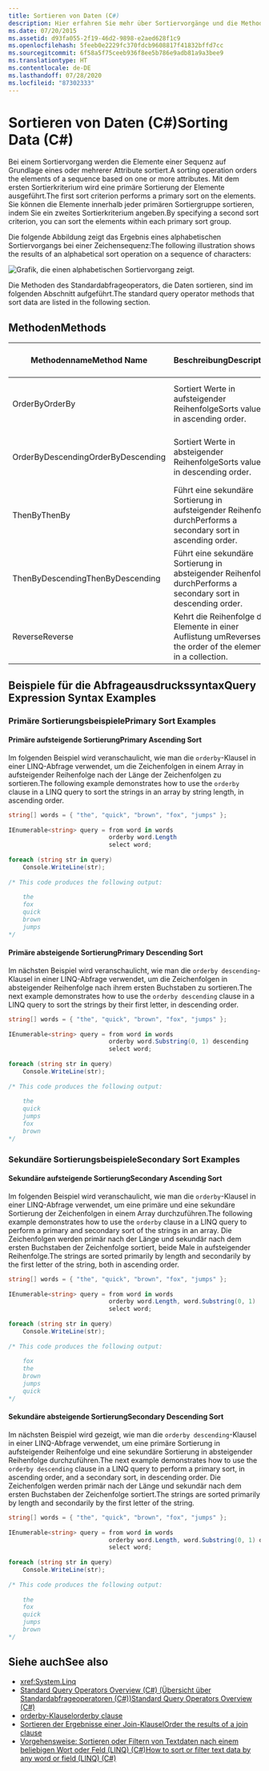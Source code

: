 ```yaml
---
title: Sortieren von Daten (C#)
description: Hier erfahren Sie mehr über Sortiervorgänge und die Methoden von Standardabfrageoperatoren, die Sortiervorgänge in LINQ in C# ausführen.
ms.date: 07/20/2015
ms.assetid: d93fa055-2f19-46d2-9898-e2aed628f1c9
ms.openlocfilehash: 5feeb0e2229fc370fdcb9608817f41832bffd7cc
ms.sourcegitcommit: 6f58a5f75ceeb936f8ee5b786e9adb81a9a3bee9
ms.translationtype: HT
ms.contentlocale: de-DE
ms.lasthandoff: 07/28/2020
ms.locfileid: "87302333"
---
```

# <a name="sorting-data-c"></a><span data-ttu-id="9bcc4-103">Sortieren von Daten (C#)</span><span class="sxs-lookup"><span data-stu-id="9bcc4-103">Sorting Data (C#)</span></span>
<span data-ttu-id="9bcc4-104">Bei einem Sortiervorgang werden die Elemente einer Sequenz auf Grundlage eines oder mehrerer Attribute sortiert.</span><span class="sxs-lookup"><span data-stu-id="9bcc4-104">A sorting operation orders the elements of a sequence based on one or more attributes.</span></span> <span data-ttu-id="9bcc4-105">Mit dem ersten Sortierkriterium wird eine primäre Sortierung der Elemente ausgeführt.</span><span class="sxs-lookup"><span data-stu-id="9bcc4-105">The first sort criterion performs a primary sort on the elements.</span></span> <span data-ttu-id="9bcc4-106">Sie können die Elemente innerhalb jeder primären Sortiergruppe sortieren, indem Sie ein zweites Sortierkriterium angeben.</span><span class="sxs-lookup"><span data-stu-id="9bcc4-106">By specifying a second sort criterion, you can sort the elements within each primary sort group.</span></span>  
  
 <span data-ttu-id="9bcc4-107">Die folgende Abbildung zeigt das Ergebnis eines alphabetischen Sortiervorgangs bei einer Zeichensequenz:</span><span class="sxs-lookup"><span data-stu-id="9bcc4-107">The following illustration shows the results of an alphabetical sort operation on a sequence of characters:</span></span>
  
 ![Grafik, die einen alphabetischen Sortiervorgang zeigt.](./media/sorting-data/alphabetical-sort-operation.png)  
  
 <span data-ttu-id="9bcc4-109">Die Methoden des Standardabfrageoperators, die Daten sortieren, sind im folgenden Abschnitt aufgeführt.</span><span class="sxs-lookup"><span data-stu-id="9bcc4-109">The standard query operator methods that sort data are listed in the following section.</span></span>  
  
## <a name="methods"></a><span data-ttu-id="9bcc4-110">Methoden</span><span class="sxs-lookup"><span data-stu-id="9bcc4-110">Methods</span></span>  
  
|<span data-ttu-id="9bcc4-111">Methodenname</span><span class="sxs-lookup"><span data-stu-id="9bcc4-111">Method Name</span></span>|<span data-ttu-id="9bcc4-112">Beschreibung</span><span class="sxs-lookup"><span data-stu-id="9bcc4-112">Description</span></span>|<span data-ttu-id="9bcc4-113">C#-Abfrageausdruckssyntax</span><span class="sxs-lookup"><span data-stu-id="9bcc4-113">C# Query Expression Syntax</span></span>|<span data-ttu-id="9bcc4-114">Weitere Informationen</span><span class="sxs-lookup"><span data-stu-id="9bcc4-114">More Information</span></span>|  
|-----------------|-----------------|---------------------------------|----------------------|  
|<span data-ttu-id="9bcc4-115">OrderBy</span><span class="sxs-lookup"><span data-stu-id="9bcc4-115">OrderBy</span></span>|<span data-ttu-id="9bcc4-116">Sortiert Werte in aufsteigender Reihenfolge</span><span class="sxs-lookup"><span data-stu-id="9bcc4-116">Sorts values in ascending order.</span></span>|`orderby`|<xref:System.Linq.Enumerable.OrderBy%2A?displayProperty=nameWithType><br /><br /> <xref:System.Linq.Queryable.OrderBy%2A?displayProperty=nameWithType>|  
|<span data-ttu-id="9bcc4-117">OrderByDescending</span><span class="sxs-lookup"><span data-stu-id="9bcc4-117">OrderByDescending</span></span>|<span data-ttu-id="9bcc4-118">Sortiert Werte in absteigender Reihenfolge</span><span class="sxs-lookup"><span data-stu-id="9bcc4-118">Sorts values in descending order.</span></span>|`orderby … descending`|<xref:System.Linq.Enumerable.OrderByDescending%2A?displayProperty=nameWithType><br /><br /> <xref:System.Linq.Queryable.OrderByDescending%2A?displayProperty=nameWithType>|  
|<span data-ttu-id="9bcc4-119">ThenBy</span><span class="sxs-lookup"><span data-stu-id="9bcc4-119">ThenBy</span></span>|<span data-ttu-id="9bcc4-120">Führt eine sekundäre Sortierung in aufsteigender Reihenfolge durch</span><span class="sxs-lookup"><span data-stu-id="9bcc4-120">Performs a secondary sort in ascending order.</span></span>|`orderby …, …`|<xref:System.Linq.Enumerable.ThenBy%2A?displayProperty=nameWithType><br /><br /> <xref:System.Linq.Queryable.ThenBy%2A?displayProperty=nameWithType>|  
|<span data-ttu-id="9bcc4-121">ThenByDescending</span><span class="sxs-lookup"><span data-stu-id="9bcc4-121">ThenByDescending</span></span>|<span data-ttu-id="9bcc4-122">Führt eine sekundäre Sortierung in absteigender Reihenfolge durch</span><span class="sxs-lookup"><span data-stu-id="9bcc4-122">Performs a secondary sort in descending order.</span></span>|`orderby …, … descending`|<xref:System.Linq.Enumerable.ThenByDescending%2A?displayProperty=nameWithType><br /><br /> <xref:System.Linq.Queryable.ThenByDescending%2A?displayProperty=nameWithType>|  
|<span data-ttu-id="9bcc4-123">Reverse</span><span class="sxs-lookup"><span data-stu-id="9bcc4-123">Reverse</span></span>|<span data-ttu-id="9bcc4-124">Kehrt die Reihenfolge der Elemente in einer Auflistung um</span><span class="sxs-lookup"><span data-stu-id="9bcc4-124">Reverses the order of the elements in a collection.</span></span>|<span data-ttu-id="9bcc4-125">Nicht zutreffend.</span><span class="sxs-lookup"><span data-stu-id="9bcc4-125">Not applicable.</span></span>|<xref:System.Linq.Enumerable.Reverse%2A?displayProperty=nameWithType><br /><br /> <xref:System.Linq.Queryable.Reverse%2A?displayProperty=nameWithType>|  
  
## <a name="query-expression-syntax-examples"></a><span data-ttu-id="9bcc4-126">Beispiele für die Abfrageausdruckssyntax</span><span class="sxs-lookup"><span data-stu-id="9bcc4-126">Query Expression Syntax Examples</span></span>  
  
### <a name="primary-sort-examples"></a><span data-ttu-id="9bcc4-127">Primäre Sortierungsbeispiele</span><span class="sxs-lookup"><span data-stu-id="9bcc4-127">Primary Sort Examples</span></span>  
  
#### <a name="primary-ascending-sort"></a><span data-ttu-id="9bcc4-128">Primäre aufsteigende Sortierung</span><span class="sxs-lookup"><span data-stu-id="9bcc4-128">Primary Ascending Sort</span></span>  
 <span data-ttu-id="9bcc4-129">Im folgenden Beispiel wird veranschaulicht, wie man die `orderby`-Klausel in einer LINQ-Abfrage verwendet, um die Zeichenfolgen in einem Array in aufsteigender Reihenfolge nach der Länge der Zeichenfolgen zu sortieren.</span><span class="sxs-lookup"><span data-stu-id="9bcc4-129">The following example demonstrates how to use the `orderby` clause in a LINQ query to sort the strings in an array by string length, in ascending order.</span></span>  
  
```csharp  
string[] words = { "the", "quick", "brown", "fox", "jumps" };  
  
IEnumerable<string> query = from word in words  
                            orderby word.Length  
                            select word;  
  
foreach (string str in query)  
    Console.WriteLine(str);  
  
/* This code produces the following output:  
  
    the  
    fox  
    quick  
    brown  
    jumps  
*/  
```  
  
#### <a name="primary-descending-sort"></a><span data-ttu-id="9bcc4-130">Primäre absteigende Sortierung</span><span class="sxs-lookup"><span data-stu-id="9bcc4-130">Primary Descending Sort</span></span>  
 <span data-ttu-id="9bcc4-131">Im nächsten Beispiel wird veranschaulicht, wie man die `orderby descending`-Klausel in einer LINQ-Abfrage verwendet, um die Zeichenfolgen in absteigender Reihenfolge nach ihrem ersten Buchstaben zu sortieren.</span><span class="sxs-lookup"><span data-stu-id="9bcc4-131">The next example demonstrates how to use the `orderby descending` clause in a LINQ query to sort the strings by their first letter, in descending order.</span></span>  
  
```csharp  
string[] words = { "the", "quick", "brown", "fox", "jumps" };  
  
IEnumerable<string> query = from word in words  
                            orderby word.Substring(0, 1) descending  
                            select word;  
  
foreach (string str in query)  
    Console.WriteLine(str);  
  
/* This code produces the following output:  
  
    the  
    quick  
    jumps  
    fox  
    brown  
*/  
```  
  
### <a name="secondary-sort-examples"></a><span data-ttu-id="9bcc4-132">Sekundäre Sortierungsbeispiele</span><span class="sxs-lookup"><span data-stu-id="9bcc4-132">Secondary Sort Examples</span></span>  
  
#### <a name="secondary-ascending-sort"></a><span data-ttu-id="9bcc4-133">Sekundäre aufsteigende Sortierung</span><span class="sxs-lookup"><span data-stu-id="9bcc4-133">Secondary Ascending Sort</span></span>  
 <span data-ttu-id="9bcc4-134">Im folgenden Beispiel wird veranschaulicht, wie man die `orderby`-Klausel in einer LINQ-Abfrage verwendet, um eine primäre und eine sekundäre Sortierung der Zeichenfolgen in einem Array durchzuführen.</span><span class="sxs-lookup"><span data-stu-id="9bcc4-134">The following example demonstrates how to use the `orderby` clause in a LINQ query to perform a primary and secondary sort of the strings in an array.</span></span> <span data-ttu-id="9bcc4-135">Die Zeichenfolgen werden primär nach der Länge und sekundär nach dem ersten Buchstaben der Zeichenfolge sortiert, beide Male in aufsteigender Reihenfolge.</span><span class="sxs-lookup"><span data-stu-id="9bcc4-135">The strings are sorted primarily by length and secondarily by the first letter of the string, both in ascending order.</span></span>  
  
```csharp  
string[] words = { "the", "quick", "brown", "fox", "jumps" };  
  
IEnumerable<string> query = from word in words  
                            orderby word.Length, word.Substring(0, 1)  
                            select word;  
  
foreach (string str in query)  
    Console.WriteLine(str);  
  
/* This code produces the following output:  
  
    fox  
    the  
    brown  
    jumps  
    quick  
*/  
```  
  
#### <a name="secondary-descending-sort"></a><span data-ttu-id="9bcc4-136">Sekundäre absteigende Sortierung</span><span class="sxs-lookup"><span data-stu-id="9bcc4-136">Secondary Descending Sort</span></span>  
 <span data-ttu-id="9bcc4-137">Im nächsten Beispiel wird gezeigt, wie man die `orderby descending`-Klausel in einer LINQ-Abfrage verwendet, um eine primäre Sortierung in aufsteigender Reihenfolge und eine sekundäre Sortierung in absteigender Reihenfolge durchzuführen.</span><span class="sxs-lookup"><span data-stu-id="9bcc4-137">The next example demonstrates how to use the `orderby descending` clause in a LINQ query to perform a primary sort, in ascending order, and a secondary sort, in descending order.</span></span> <span data-ttu-id="9bcc4-138">Die Zeichenfolgen werden primär nach der Länge und sekundär nach dem ersten Buchstaben der Zeichenfolge sortiert.</span><span class="sxs-lookup"><span data-stu-id="9bcc4-138">The strings are sorted primarily by length and secondarily by the first letter of the string.</span></span>  
  
```csharp  
string[] words = { "the", "quick", "brown", "fox", "jumps" };  
  
IEnumerable<string> query = from word in words  
                            orderby word.Length, word.Substring(0, 1) descending  
                            select word;  
  
foreach (string str in query)  
    Console.WriteLine(str);  
  
/* This code produces the following output:  
  
    the  
    fox  
    quick  
    jumps  
    brown  
*/  
```  
  
## <a name="see-also"></a><span data-ttu-id="9bcc4-139">Siehe auch</span><span class="sxs-lookup"><span data-stu-id="9bcc4-139">See also</span></span>

- <xref:System.Linq>
- [<span data-ttu-id="9bcc4-140">Standard Query Operators Overview (C#) (Übersicht über Standardabfrageoperatoren (C#))</span><span class="sxs-lookup"><span data-stu-id="9bcc4-140">Standard Query Operators Overview (C#)</span></span>](./standard-query-operators-overview.md)
- [<span data-ttu-id="9bcc4-141">orderby-Klausel</span><span class="sxs-lookup"><span data-stu-id="9bcc4-141">orderby clause</span></span>](../../../language-reference/keywords/orderby-clause.md)
- [<span data-ttu-id="9bcc4-142">Sortieren der Ergebnisse einer Join-Klausel</span><span class="sxs-lookup"><span data-stu-id="9bcc4-142">Order the results of a join clause</span></span>](../../../linq/order-the-results-of-a-join-clause.md)
- [<span data-ttu-id="9bcc4-143">Vorgehensweise: Sortieren oder Filtern von Textdaten nach einem beliebigen Wort oder Feld (LINQ) (C#)</span><span class="sxs-lookup"><span data-stu-id="9bcc4-143">How to sort or filter text data by any word or field (LINQ) (C#)</span></span>](./how-to-sort-or-filter-text-data-by-any-word-or-field-linq.md)
